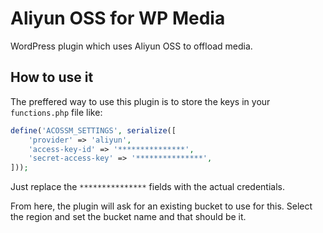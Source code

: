 # Aliyun OSS for WP Media
WordPress plugin which uses Aliyun OSS to offload media.

## How to use it
The preffered way to use this plugin is to store the keys in your `functions.php` file like:
```php
define('ACOSSM_SETTINGS', serialize([
    'provider' => 'aliyun',
    'access-key-id' => '***************',
    'secret-access-key' => '***************',
]));
```
Just replace the `***************` fields with the actual credentials.

From here, the plugin will ask for an existing bucket to use for this. Select the region and set the bucket name and that should be it.